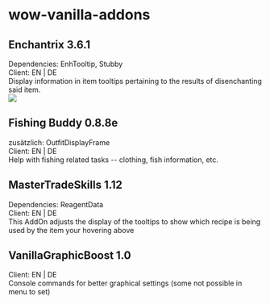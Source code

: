 # wow-vanilla-addons<br>
## Enchantrix 3.6.1
Dependencies: EnhTooltip, Stubby<br>
Client: EN | DE<br>
Display information in item tooltips pertaining to the results of disenchanting said item.<br>
<img src="https://image.ibb.co/gAiYoF/omni.jpg"/>

## Fishing Buddy 0.8.8e
zusätzlich: OutfitDisplayFrame<br>
Client: EN | DE<br>
Help with fishing related tasks -- clothing, fish information, etc.<br>
## MasterTradeSkills 1.12
Dependencies: ReagentData<br>
Client: EN | DE<br>
This AddOn adjusts the display of the tooltips to show which recipe is being used by the item your hovering above<br>

## VanillaGraphicBoost 1.0
Client: EN | DE<br>
Console commands for better graphical settings (some not possible in menu to set)<br>

